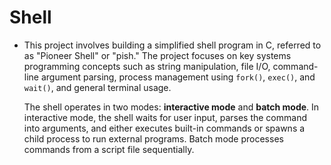 # Shell
- This project involves building a simplified shell program in C, referred to as "Pioneer Shell" or "pish." The project focuses on key systems programming concepts such as string manipulation, file I/O, command-line argument parsing, process management using `fork()`, `exec()`, and `wait()`, and general terminal usage.
    
    The shell operates in two modes: **interactive mode** and **batch mode**. In interactive mode, the shell waits for user input, parses the command into arguments, and either executes built-in commands or spawns a child process to run external programs. Batch mode processes commands from a script file sequentially.
